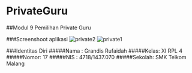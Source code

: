 # PrivateGuru
##Modul 9 Pemilihan Private Guru

###Screenshoot aplikasi
![private2](https://cloud.githubusercontent.com/assets/23449098/22404111/f2fd0274-e5de-11e6-9ed6-e05e178035bd.PNG)
![private1](https://cloud.githubusercontent.com/assets/23449098/22404112/f3026d18-e5de-11e6-8484-bddef0ae2d37.PNG)


###Identitas Diri
#####Nama : Grandis Rufaidah
#####Kelas: XI RPL 4
#####Nomor: 17
#####NIS : 4718/1437.070
#####Sekolah: SMK Telkom Malang
